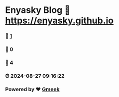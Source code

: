 # Enyasky Blog :link: https://enyasky.github.io 
### :page_facing_up: [1](https://enyasky.github.io/tag.html) 
### :speech_balloon: 0 
### :hibiscus: 4 
### :alarm_clock: 2024-08-27 09:16:22 
### Powered by :heart: [Gmeek](https://github.com/Meekdai/Gmeek)

